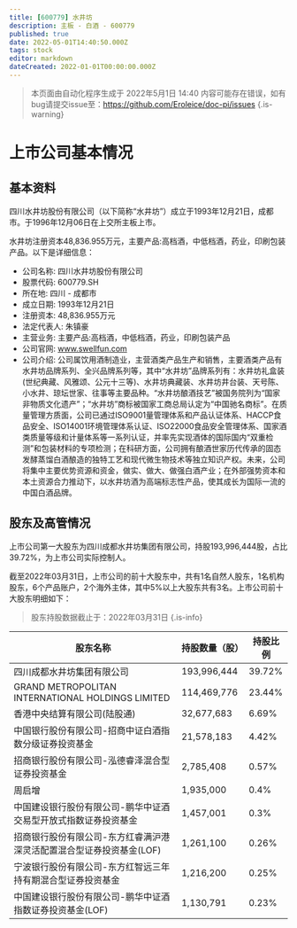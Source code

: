 ```yaml
---
title: [600779] 水井坊
description: 主板 - 白酒 - 600779
published: true
date: 2022-05-01T14:40:50.000Z
tags: stock
editor: markdown
dateCreated: 2022-01-01T00:00:00.000Z
---
```


> 本页面由自动化程序生成于 2022年5月1日 14:40
> 内容可能存在错误，如有bug请提交issue至：https://github.com/Eroleice/doc-pi/issues
{.is-warning}

# 上市公司基本情况

## 基本资料

四川水井坊股份有限公司（以下简称“水井坊”）成立于1993年12月21日，成都市。于1996年12月06日在上交所主板上市。

水井坊注册资本48,836.955万元，主要产品:高档酒，中低档酒，药业，印刷包装产品。以下是详细信息：

- 公司名称: 四川水井坊股份有限公司
- 股票代码: 600779.SH
- 所在地: 四川 - 成都市
- 成立日期: 1993年12月21日
- 注册资本: 48,836.955万元
- 法定代表人: 朱镇豪
- 主营业务: 主要产品:高档酒，中低档酒，药业，印刷包装产品
- 公司官网: www.swellfun.com
- 公司介绍: 公司属饮用酒制造业，主营酒类产品生产和销售，主要酒类产品有水井坊品牌系列、全兴品牌系列等，其中“水井坊”品牌系列有：水井坊礼盒装(世纪典藏、风雅颂、公元十三等)、水井坊典藏装、水井坊井台装、天号陈、小水井、琼坛世家、往事等主要品种。“水井坊酿酒技艺”被国务院列为“国家非物质文化遗产”；“水井坊”商标被国家工商总局认定为“中国驰名商标”。在质量管理方质面，公司已通过ISO9001量管理体系和产品认证体系、HACCP食品安全、ISO14001环境管理体系认证、ISO22000食品安全管理体系、国家酒类质量等级和计量体系等一系列认证，并率先实现酒体的国际国内“双重检测”和包装材料的专项检测；在科研方面，公司拥有酿酒世家历代传承的固态发酵蒸馏白酒酿造的独特工艺和现代微生物技术等独立知识产权。未来，公司将集中主要优势资源和资金，做实、做大、做强白酒产业；在外部强势资本和本土资源合力推动下，以水井坊酒为高端标志性产品，使其成长为国际一流的中国白酒品牌。


## 股东及高管情况

上市公司第一大股东为四川成都水井坊集团有限公司，持股193,996,444股，占比39.72%，为上市公司实际控制人。

截至2022年03月31日，上市公司的前十大股东中，共有1名自然人股东，1名机构股东，6个产品账户，2个海外主体，其中5%以上大股东共有3名。上市公司前十大股东明细如下：

> 股东持股数据截止于：2022年03月31日
{.is-info}

| 股东名称 | 持股数量（股） | 持股比例 |
| --- | --- | --- |
| 四川成都水井坊集团有限公司 | 193,996,444 | 39.72% |
| GRAND METROPOLITAN INTERNATIONAL HOLDINGS LIMITED | 114,469,776 | 23.44% |
| 香港中央结算有限公司(陆股通) | 32,677,683 | 6.69% |
| 中国银行股份有限公司-招商中证白酒指数分级证券投资基金 | 21,578,183 | 4.42% |
| 招商银行股份有限公司-泓德睿泽混合型证券投资基金 | 2,785,408 | 0.57% |
| 周启增 | 1,935,000 | 0.4% |
| 中国建设银行股份有限公司-鹏华中证酒交易型开放式指数证券投资基金 | 1,457,001 | 0.3% |
| 招商银行股份有限公司-东方红睿满沪港深灵活配置混合型证券投资基金(LOF) | 1,261,100 | 0.26% |
| 宁波银行股份有限公司-东方红智远三年持有期混合型证券投资基金 | 1,216,200 | 0.25% |
| 中国建设银行股份有限公司-鹏华中证酒指数证券投资基金(LOF) | 1,130,791 | 0.23% |




